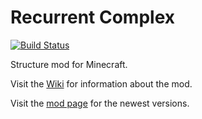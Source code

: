 Recurrent Complex
============

[![Build Status](https://drone.io/github.com/Ivorforce/RecurrentComplex/status.png)](https://drone.io/github.com/Ivorforce/RecurrentComplex/latest)

Structure mod for Minecraft.

Visit the [Wiki](https://github.com/Ivorforce/RecurrentComplex/wiki) for information about the mod.

Visit the [mod page](http://www.minecraftforum.net/topic/563257-172-ivorius-mods-drugs-statues-flags-boxes-of-doom-hamsters/) for the newest versions.
